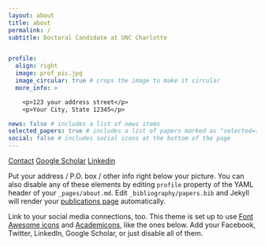 ```yaml
---
layout: about
title: about
permalink: /
subtitle: Doctoral Candidate at UNC Charlotte


profile:
  align: right
  image: prof_pic.jpg
  image_circular: true # crops the image to make it circular
  more_info: >

    <p>123 your address street</p>
    <p>Your City, State 12345</p>

news: false # includes a list of news items
selected_papers: true # includes a list of papers marked as "selected={true}"
social: false # includes social icons at the bottom of the page
---
```

 [Contact](mailto:jduran4@charlotte.edu) [Google Scholar](https://scholar.google.com/citations?user=cyvTTCgAAAAJ&hl=en) [Linkedin](https://www.linkedin.com/in/jordan-duran)


Put your address / P.O. box / other info right below your picture. You can also disable any of these elements by editing `profile` property of the YAML header of your `_pages/about.md`. Edit `_bibliography/papers.bib` and Jekyll will render your [publications page](/al-folio/publications/) automatically.

Link to your social media connections, too. This theme is set up to use [Font Awesome icons](https://fontawesome.com/) and [Academicons](https://jpswalsh.github.io/academicons/), like the ones below. Add your Facebook, Twitter, LinkedIn, Google Scholar, or just disable all of them.
